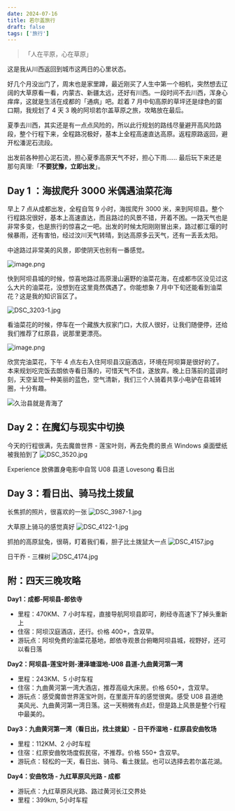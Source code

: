 ```yaml
---
date: 2024-07-16
title: 若尔盖旅行
draft: false
tags: ['旅行']
---
```



> 「人在平原，心在草原」

这是我从川西返回到城市这两日的心里状态。

好几个月没出门了，周末也是家里蹲，最近刚买了人生中第一个相机，突然想去辽阔的大草原看一看，内蒙古、新疆太远，还好有川西。一段时间不去川西，浑身心痒痒，这就是生活在成都的「通病」吧。趁着 7 月中旬高原的草坪还是绿色的窗口期，我规划了 4 天 3 晚的阿坝若尔盖草原之旅，攻略放在最后。

夏季去川西，其实还是有一点点风险的，所以此行规划的路线尽量避开高风险路段，整个行程下来，全程路况极好，基本上全程高速直达高原。返程原路返回，避开松潘泥石流段。

出发前各种担心泥石流，担心夏季高原天气不好，担心下雨...... 最后玩下来还是那句真理:「**不要犹豫，立即出发**」。

## Day 1 ：海拔爬升 3000 米偶遇油菜花海

早上 7 点从成都出发，全程自驾 9 小时，海拔爬升 3000 米，来到阿坝县。整个行程路况很好，基本上高速直达，而且路过的风景不错，开着不困。一路天气也是非常多变，也是旅行的惊喜之一吧。出发的时候太阳刚刚冒出来，路过都江堰的时候暴雨，还有害怕，经过汶川天气转晴，到达高原多云天气，还有一丢丢太阳。

中途路过非常美的风景，即使阴天也别有一番感觉。

![image.png](https://cdn.jsdelivr.net/gh/goby-ao/picgo@main/img/20240725180134.png)

快到阿坝县城的时候，惊喜地路过高原漫山遍野的油菜花海，在成都市区没见过这么大片的油菜花，没想到在这里竟然偶遇了。你能想象 7 月中下旬还能看到油菜花？这是我的知识盲区了。

![DSC_3203-1.jpg](https://cdn.jsdelivr.net/gh/goby-ao/picgo@main/img/DSC_3203-1.jpg)

看油菜花的时候，停车在一个藏族大叔家门口，大叔人很好，让我们随便停，还给我们推荐了红原县，说那里更漂亮。

![image.png](https://cdn.jsdelivr.net/gh/goby-ao/picgo@main/img/20240725180243.png)

欣赏完油菜花，下午 4 点左右入住阿坝县汉庭酒店，环境在阿坝算是很好的了。本来规划吃完饭去朗依寺看日落的，可惜天气不佳，遂放弃。晚上日落前的蓝调时刻，天空呈现一种美丽的蓝色，空气清新，我们三个人骑着共享小电驴在县城转圈，十分有趣。

![久治县就是青海了](https://cdn.jsdelivr.net/gh/goby-ao/picgo@main/img/20240725180702.png)
 
## Day 2：在魔幻与现实中切换

今天的行程很满，先去魔兽世界 - 莲宝叶则，再去免费的景点 
Windows 桌面壁纸被我拍到了
![DSC_3520.jpg](https://cdn.jsdelivr.net/gh/goby-ao/picgo@main/img/DSC_3520.jpg)

Experience 放佛置身电影中自驾 U08 县道
Lovesong 看日出


## Day 3：看日出、骑马找土拨鼠

长焦抓的照片，很喜欢的一张
![DSC_3987-1.jpg](https://cdn.jsdelivr.net/gh/goby-ao/picgo@main/img/DSC_3987-1.jpg)

大草原上骑马的感觉真好
![DSC_4122-1.jpg](https://cdn.jsdelivr.net/gh/goby-ao/picgo@main/img/DSC_4122-1.jpg)

抓拍的高原鼠兔，很萌，盯着我们看，胆子比土拨鼠大一点
![DSC_4157.jpg](https://cdn.jsdelivr.net/gh/goby-ao/picgo@main/img/DSC_4157.jpg)

日干乔 - 三棵树
![DSC_4174.jpg](https://cdn.jsdelivr.net/gh/goby-ao/picgo@main/img/DSC_4174.jpg)


## 附：四天三晚攻略

**Day1：成都-阿坝县-郎依寺**  
- 里程：470KM、7 小时车程，直接导航阿坝县即可，刷经寺高速下了掉头重新上
- 住宿：阿坝汉庭酒店，还行。价格 400+，含双早。  
- 游玩点：阿坝免费的油菜花基地，郎依寺观景台俯瞰阿坝县城，视野好，还可以看日落  
  
**Day2：阿坝县-莲宝叶则-漫泽塘湿地-U08 县道-九曲黄河第一湾**  
- 里程：243KM、5 小时车程  
- 住宿：九曲黄河第一湾大酒店，推荐高级大床房。价格 650+，含双早。  
- 游玩点：感受魔兽世界莲宝叶则，在里面开车的感觉很爽。感受 U08 县道绝美风光、九曲黄河第一湾日落。这一天稍微有点赶，但是路上风景是整个行程中最美的。  
  
**Day3：九曲黄河第一湾（看日出，找土拨鼠）- 日干乔湿地 - 红原县安曲牧场**  
- 里程：112KM、2 小时车程  
- 住宿：红原安曲牧场度假民宿，不推荐。价格 550+ 含双早。  
- 游玩点：轻松的一天，看日出、骑马、看土拨鼠。也可以选择去若尔盖花湖。  
  
**Day4：安曲牧场 - 九红草原风光路 - 成都**  
- 游玩点：九红草原风光路、路过黄河长江交界处  
- 里程：399km, 5小时车程  












